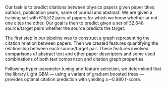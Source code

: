 Our task is to predict citations between physics papers given paper titles, authors, publication years, name of journal and abstract. We are given a training set with 615,512 pairs of papers for which we know whether or not one cites the other. Our goal is then to predict given a set of 32,648 source/target pairs whether the source predicts the target. 

The first step in our pipeline was to construct a graph representing the citation relation between papers. Then we created features quantifying the relationship between each source/target pair. These features involved comparisons of abstract text and other paper descriptors and some used combinations of both text comparison and citation graph properties.

Following hyper-parameter tuning and feature selection, we determined that the library Light GBM — using a variant of gradient boosted trees — provides optimal citation prediction with yielding a ~0.980 f-score. 
